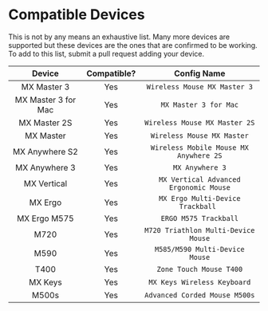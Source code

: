 # Compatible Devices

This is not by any means an exhaustive list. Many more devices are supported but these devices are the ones that are confirmed to be working. To add to this list, submit a pull request adding your device.


| Device              | Compatible? |              Config Name               |
| :-----------------: | :---------: | :------------------------------------: |
| MX Master 3         |     Yes     | `Wireless Mouse MX Master 3`           |
| MX Master 3 for Mac |     Yes     | `MX Master 3 for Mac`                  |
| MX Master 2S        |     Yes     | `Wireless Mouse MX Master 2S`          |
| MX Master           |     Yes     | `Wireless Mouse MX Master`             |
| MX Anywhere S2      |     Yes     | `Wireless Mobile Mouse MX Anywhere 2S` |
| MX Anywhere 3       |     Yes     | `MX Anywhere 3`                        |
| MX Vertical         |     Yes     | `MX Vertical Advanced Ergonomic Mouse` |
| MX Ergo             |     Yes     | `MX Ergo Multi-Device Trackball `      |
| MX Ergo M575        |     Yes     | `ERGO M575 Trackball`                  |
| M720                |     Yes     | `M720 Triathlon Multi-Device Mouse`    |
| M590                |     Yes     | `M585/M590 Multi-Device Mouse`         |
| T400                |     Yes     | `Zone Touch Mouse T400`                |
| MX Keys             |     Yes     | `MX Keys Wireless Keyboard`            |
| M500s               |     Yes     | `Advanced Corded Mouse M500s`          |
